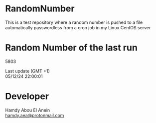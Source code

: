 # RandomNumber    
This is a test repository where a random number is pushed to a file automatically passwordless from a cron job in my Linux CentOS server    
# Random Number of the last run   
5803
      
Last update (GMT +1)    
05/12/24 22:00:01
# Developer    
Hamdy Abou El Anein   
hamdy.aea@protonmail.com
